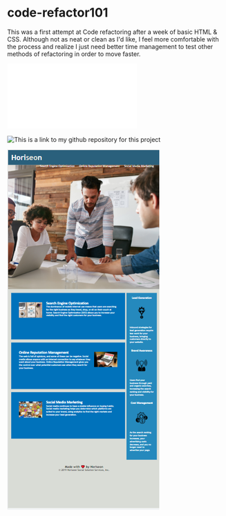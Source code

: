 # code-refactor101

This was a first attempt at Code refactoring after a week of basic HTML & CSS. Although not as neat or clean as I'd like, I feel more comfortable with the process and realize I just need better time management to test other methods of refactoring in order to move faster.

![This is a link to the website itself:](file:///C:/Users/marbe/Bootcamp-Work/code-refactor101/index.html#search-engine-optimization)

![This is a link to my github repository for this project](https://github.com/Anlubelni/code-refactor101.git)

![This is a screenshot of the website](./assets/images/hw1-screenshot.png)